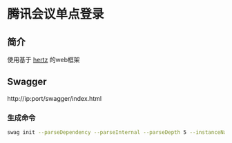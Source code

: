# 腾讯会议单点登录

## 简介
使用基于 [hertz](https://www.cloudwego.io/zh/docs/hertz/) 的web框架

## Swagger
http://ip:port/swagger/index.html

### 生成命令

```bash
swag init --parseDependency --parseInternal --parseDepth 5 --instanceName "swagger"
```
